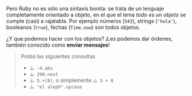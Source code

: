 Pero Ruby no es sólo una sintaxis bonita: se trata de un lenguaje completamente orientado a objeto, en el que el lema _todo es un objeto_ se cumple (casi) a rajatabla. Por ejemplo números (`543`), strings (`'hola'`), booleanos (`true`), fechas (`Time.now`) son todos objetos. 

¿Y que podemos hacer con los objetos? ¡Les podemos dar órdenes, también conocido como **enviar mensajes**! 

> Probá las siguientes consultas
> 
> * `ム -4.abs`
> * `ム 290.next`
> * `ム 5.+(8)`, o simplemente `ム 5 + 8`
> * `ム "el aleph".upcase`
>